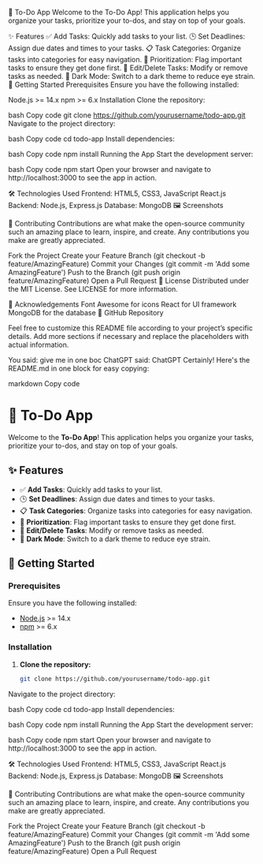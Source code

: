  📝 To-Do App
Welcome to the To-Do App! This application helps you organize your tasks, prioritize your to-dos, and stay on top of your goals.

✨ Features
✅ Add Tasks: Quickly add tasks to your list.
🕒 Set Deadlines: Assign due dates and times to your tasks.
📋 Task Categories: Organize tasks into categories for easy navigation.
🚩 Prioritization: Flag important tasks to ensure they get done first.
🔄 Edit/Delete Tasks: Modify or remove tasks as needed.
🌙 Dark Mode: Switch to a dark theme to reduce eye strain.
🚀 Getting Started
Prerequisites
Ensure you have the following installed:

Node.js >= 14.x
npm >= 6.x
Installation
Clone the repository:

bash
Copy code
git clone https://github.com/yourusername/todo-app.git
Navigate to the project directory:

bash
Copy code
cd todo-app
Install dependencies:

bash
Copy code
npm install
Running the App
Start the development server:

bash
Copy code
npm start
Open your browser and navigate to http://localhost:3000 to see the app in action.

🛠️ Technologies Used
Frontend:
HTML5, CSS3, JavaScript
React.js
Backend:
Node.js, Express.js
Database:
MongoDB
🖼️ Screenshots

👥 Contributing
Contributions are what make the open-source community such an amazing place to learn, inspire, and create. Any contributions you make are greatly appreciated.

Fork the Project
Create your Feature Branch (git checkout -b feature/AmazingFeature)
Commit your Changes (git commit -m 'Add some AmazingFeature')
Push to the Branch (git push origin feature/AmazingFeature)
Open a Pull Request
📄 License
Distributed under the MIT License. See LICENSE for more information.

🙏 Acknowledgements
Font Awesome for icons
React for UI framework
MongoDB for the database
🔗 GitHub Repository

Feel free to customize this README file according to your project’s specific details. Add more sections if necessary and replace the placeholders with actual information.





You said:
give me in one boc
ChatGPT said:
ChatGPT
Certainly! Here's the README.md in one block for easy copying:

markdown
Copy code
# 📝 To-Do App

Welcome to the **To-Do App**! This application helps you organize your tasks, prioritize your to-dos, and stay on top of your goals. 

## ✨ Features

- ✅ **Add Tasks**: Quickly add tasks to your list.
- 🕒 **Set Deadlines**: Assign due dates and times to your tasks.
- 📋 **Task Categories**: Organize tasks into categories for easy navigation.
- 🚩 **Prioritization**: Flag important tasks to ensure they get done first.
- 🔄 **Edit/Delete Tasks**: Modify or remove tasks as needed.
- 🌙 **Dark Mode**: Switch to a dark theme to reduce eye strain.

## 🚀 Getting Started

### Prerequisites

Ensure you have the following installed:

- [Node.js](https://nodejs.org/) >= 14.x
- [npm](https://www.npmjs.com/) >= 6.x

### Installation

1. **Clone the repository:**
   ```bash
   git clone https://github.com/yourusername/todo-app.git
Navigate to the project directory:

bash
Copy code
cd todo-app
Install dependencies:

bash
Copy code
npm install
Running the App
Start the development server:

bash
Copy code
npm start
Open your browser and navigate to http://localhost:3000 to see the app in action.

🛠️ Technologies Used
Frontend:
HTML5, CSS3, JavaScript
React.js
Backend:
Node.js, Express.js
Database:
MongoDB
🖼️ Screenshots

👥 Contributing
Contributions are what make the open-source community such an amazing place to learn, inspire, and create. Any contributions you make are greatly appreciated.

Fork the Project
Create your Feature Branch (git checkout -b feature/AmazingFeature)
Commit your Changes (git commit -m 'Add some AmazingFeature')
Push to the Branch (git push origin feature/AmazingFeature)
Open a Pull Request

